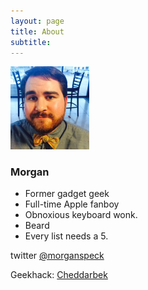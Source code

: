 ```yaml
---
layout: page
title: About 
subtitle: 
---
```

<img src="\img\Profile.jpeg" alt="" style="width:25%">

### Morgan

- Former gadget geek
- Full-time Apple fanboy
- Obnoxious keyboard wonk.
- Beard
- Every list needs a 5.

twitter [@morganspeck](https://twitter.com/morganspeck)

Geekhack: [Cheddarbek](https://geekhack.org/index.php?action=profile;u=48354)
